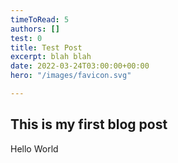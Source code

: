 ```yaml
---
timeToRead: 5
authors: []
test: 0
title: Test Post
excerpt: blah blah
date: 2022-03-24T03:00:00+00:00
hero: "/images/favicon.svg"

---
```

## This is my first blog post

Hello World